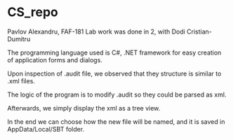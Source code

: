 # CS_repo

Pavlov Alexandru, FAF-181
Lab work was done in 2, with Dodi Cristian-Dumitru

The programming language used is C#, .NET framework for easy creation of application forms and dialogs.

Upon inspection of .audit file, we observed that they structure is similar to .xml files. 

The logic of the program is to modify .audit so they could be parsed as xml.

Afterwards, we simply display the xml as a tree view.

In the end we can choose how the new file will be named, and it is saved in AppData/Local/SBT folder.
